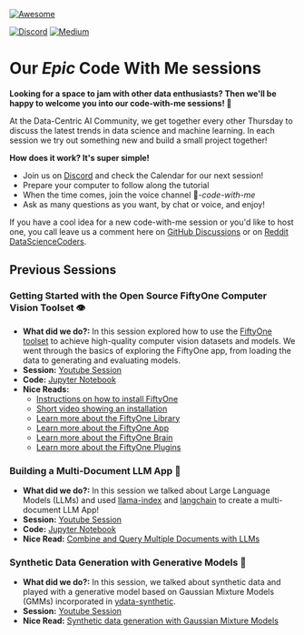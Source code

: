 [![Awesome](https://awesome.re/badge.svg)](https://awesome.re)

[![Discord](https://img.shields.io/badge/Discord-7289DA?style=for-the-badge&logo=discord&logoColor=white)](https://discord.gg/mw7xjJ7b7s)
[![Medium](https://img.shields.io/badge/Medium-12100E?style=for-the-badge&logo=medium&logoColor=white)](https://medium.com/data-centric-ai-community)


# Our *Epic* Code With Me sessions

**Looking for a space to jam with other data enthusiasts? Then we'll be happy to welcome you into our code-with-me sessions! 💪**


At the Data-Centric AI Community, we get together every other Thursday to discuss the latest trends in data science and machine learning. In each session we try out something new and build a small project together!

**How does it work? It's super simple!**

 - Join us on [Discord](https://tiny.ydata.ai/dcai-community-github) and check the Calendar for our next session!
 - Prepare your computer to follow along the tutorial
 - When the time comes, join the voice channel 🧠*-code-with-me*
 - Ask as many questions as you want, by chat or voice, and enjoy!

If you have a cool idea for a new code-with-me session or you'd like to host one, you call leave us a comment here on [GitHub Discussions](https://github.com/Data-Centric-AI-Community/code-with-me/discussions) or on [Reddit DataScienceCoders](https://www.reddit.com/r/DataScienceCoders/).


## Previous Sessions

### Getting Started with the Open Source FiftyOne Computer Vision Toolset 👁️
- **What did we do?:** In this session explored how to use the [FiftyOne toolset](https://github.com/voxel51/fiftyone) to achieve high-quality computer vision datasets and models. We went through the basics of exploring the FiftyOne app, from loading the data to generating and evaluating models. 
- **Session:** [Youtube Session](https://www.youtube.com/watch?v=s76Jd9hZ7k8)
- **Code:** [Jupyter Notebook](notebooks/fiftyone_computer_vision.ipynb)
- **Nice Reads:** 
    - [Instructions on how to install FiftyOne](https://docs.voxel51.com/getting_started/install.html)
    - [Short video showing an installation](https://www.youtube.com/watch?v=7mmH-ql_-zg)
    - [Learn more about the FiftyOne Library](https://docs.voxel51.com/user_guide/index.html)
    - [Learn more about the FiftyOne App](https://docs.voxel51.com/user_guide/app.html)
    - [Learn more about the FiftyOne Brain](https://docs.voxel51.com/user_guide/brain.html)
    - [Learn more about the FiftyOne Plugins](https://github.com/voxel51/fiftyone-plugins)


### Building a Multi-Document LLM App 🦙
- **What did we do?:** In this session we talked about Large Language Models (LLMs) and used [llama-index](https://pypi.org/project/llama-index/) and [langchain](https://pypi.org/project/langchain/) to create a multi-document LLM App!
- **Session:** [Youtube Session](https://www.youtube.com/watch?v=ubBWL-PB67U&t=1441s)
- **Code:** [Jupyter Notebook](notebooks/multi_doc_llm.ipynb)
- **Nice Read:** [Combine and Query Multiple Documents with LLMs](https://mlops.community/combine-and-query-multiple-documents-with-llm/)


### Synthetic Data Generation with Generative Models 🤖
- **What did we do?:** In this session, we talked about synthetic data and played with a generative model based on Gaussian Mixture Models (GMMs) incorporated in [ydata-synthetic](https://github.com/ydataai/ydata-synthetic).
- **Session:** [Youtube Session](https://www.youtube.com/watch?v=5kESpkNz94M)
- **Nice Read:** [Synthetic data generation with Gaussian Mixture Models](https://ydata.ai/resources/synthetic-data-generation-with-gaussian-mixture-models)


